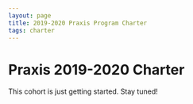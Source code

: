 ```yaml
---
layout: page
title: 2019-2020 Praxis Program Charter
tags: charter
---
```


# Praxis 2019-2020 Charter

This cohort is just getting started. Stay tuned! 